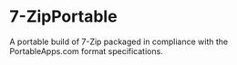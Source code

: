 # 7-ZipPortable
A portable build of 7-Zip packaged in compliance with the PortableApps.com format specifications.
